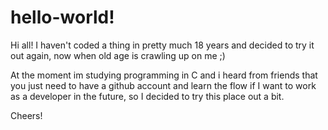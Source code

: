 # hello-world!

Hi all! I haven't coded a thing in pretty much 18 years and decided to try it out again, now when old age is crawling up on me ;)

At the moment im studying programming in C and i heard from friends that you just need to have a github account and learn the flow if I  want to work as a developer in the future, so I decided to try this place out a bit.

Cheers!
